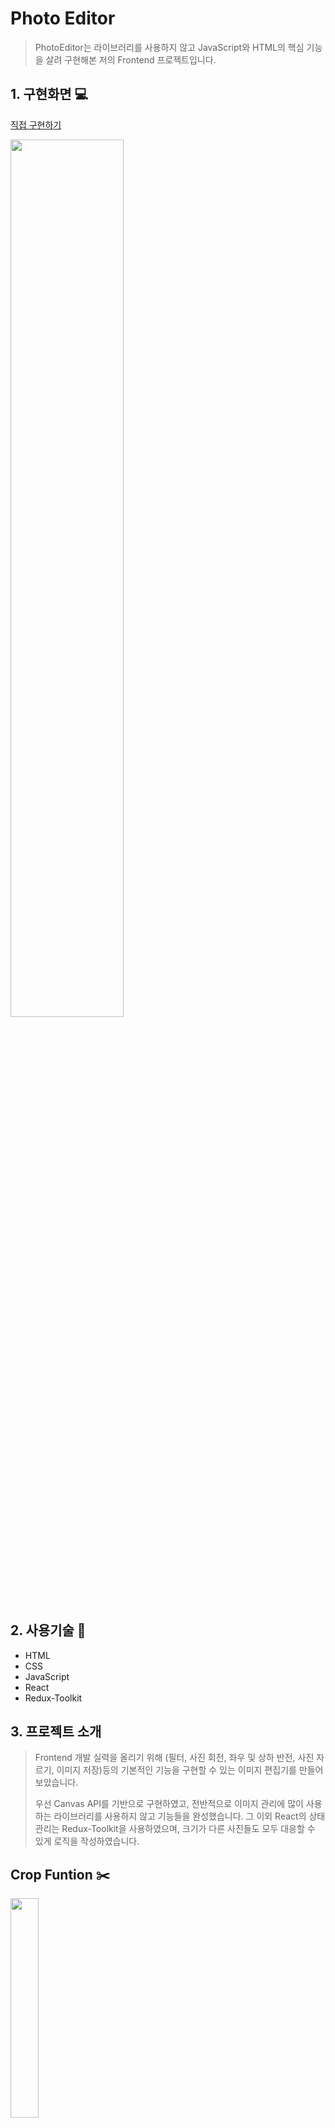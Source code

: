 #  Photo Editor

> PhotoEditor는 라이브러리를 사용하지 않고 JavaScript와 HTML의 핵심 기능을 살려 구현해본 저의 Frontend 프로젝트입니다.

##  1. 구현화면 💻

[직접 구현하기](https://covvboi.github.io/PhotoEditor/)

<img width="60%" src="https://user-images.githubusercontent.com/89898165/207321038-4304b2a5-d31f-44fa-a66c-09c64cdc0baf.gif"/>

##  2. 사용기술 🚀
- HTML
- CSS
- JavaScript
- React
- Redux-Toolkit

##  3. 프로젝트 소개 

> Frontend 개발 실력을 올리기 위해 (필터, 사진 회전, 좌우 및 상하 반전, 사진 자르기, 이미지 저장)등의 기본적인 기능을 구현할 수 있는 이미지 편집기를 만들어 보았습니다.
>
> 우선 Canvas API를 기반으로 구현하였고, 전반적으로 이미지 관리에 많이 사용하는 라이브러리를 사용하지 않고 기능들을 완성했습니다. 그 이외 React의 상태 관리는 Redux-Toolkit을 사용하였으며, 크기가 다른 사진들도 모두 대응할 수 있게 로직을 작성하였습니다.

## Crop Funtion ✂️
<img width="30%" src="https://user-images.githubusercontent.com/89898165/208039551-5229c0bf-3c63-4e86-962c-8f5542eb188b.jpeg"/>

- Crop Layer - 이미지를 자르고싶은 범위를 지정할 수 있는 Layer<br> 
- Image Layer - 불러온 이미지를 화면에 노출시켜주는 Layer

이미지의 범위를 지정할 수 있게 사각형을 마우스에 따라 canvas 위에 그려주기 위해서는 마우스의 흔적을 초기화 시켜줘야하는데, canvas특성상 특정 값을 지울 수 없고 모두 초기화된다.
그래서 이 점을 해결하기 위해 사진을 보여주는 Layer와 CropLayer를 중첩으로 사용했습니다.

## Rotate Funtion 🔄

<img width="30%" align="left" src="https://user-images.githubusercontent.com/89898165/208043810-25cd582c-00f4-4b2c-a65e-cfa66bf3e535.jpeg"/>


<img width="30.6%"  align="center" src="https://user-images.githubusercontent.com/89898165/208044782-f208d9da-0e12-43ee-a69c-5f50ee207631.jpeg"/>

canvas에서 회전을 할때는 위의 사진처럼 원점(0,0)을 기준으로 회전을 하기때문에 사용자가 보는 화면에서 이미지가 벗어날 수 있습니다.<br>
때문에 회전을 하고 다시 가운데로 이동을 시켜주는 작업을 따로 했습니다.




